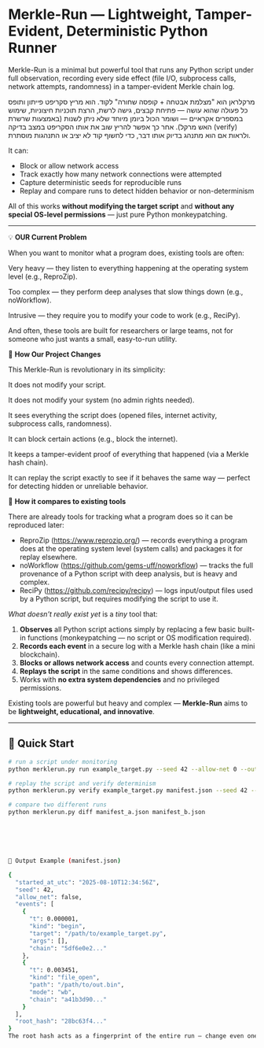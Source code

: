 # Merkle-Run — Lightweight, Tamper-Evident, Deterministic Python Runner
 Merkle-Run is a minimal but powerful tool that runs any Python script under full observation, recording every side effect (file I/O, subprocess calls, network attempts, randomness) in a tamper-evident Merkle chain log.


מרקלראן הוא "מצלמת אבטחה + קופסה שחורה" לקוד.
הוא מריץ סקריפט פייתון ותופס כל פעולה שהוא עושה — פתיחת קבצים, גישה לרשת, הרצת תוכניות חיצוניות, שימוש במספרים אקראיים — ושומר הכול ביומן מיוחד שלא ניתן לשנות (באמצעות שרשרת האש מרקל).
אחר כך אפשר להריץ שוב את אותו הסקריפט במצב בדיקה (verify) ולראות אם הוא מתנהג בדיוק אותו דבר, כדי לחשוף קוד לא יציב או התנהגות מוסתרת.

It can:
- Block or allow network access
- Track exactly how many network connections were attempted
- Capture deterministic seeds for reproducible runs
- Replay and compare runs to detect hidden behavior or non-determinism

All of this works **without modifying the target script** and **without any special OS-level permissions** — just pure Python monkeypatching.

---


💡 **OUR Current Problem**

When you want to monitor what a program does, existing tools are often:

Very heavy — they listen to everything happening at the operating system level (e.g., ReproZip).

Too complex — they perform deep analyses that slow things down (e.g., noWorkflow).

Intrusive — they require you to modify your code to work (e.g., ReciPy).

And often, these tools are built for researchers or large teams, not for someone who just wants a small, easy-to-run utility.

🚀 **How Our Project Changes**

This Merkle-Run is revolutionary in its simplicity:

It does not modify your script.

It does not modify your system (no admin rights needed).

It sees everything the script does (opened files, internet activity, subprocess calls, randomness).

It can block certain actions (e.g., block the internet).

It keeps a tamper-evident proof of everything that happened (via a Merkle hash chain).

It can replay the script exactly to see if it behaves the same way — perfect for detecting hidden or unreliable behavior.


🎯 **How it compares to existing tools**

There are already tools for tracking what a program does so it can be reproduced later:

- ReproZip (https://www.reprozip.org/) — records everything a program does at the operating system level (system calls) and packages it for replay elsewhere.  
- noWorkflow (https://github.com/gems-uff/noworkflow) — tracks the full provenance of a Python script with deep analysis, but is heavy and complex.  
- ReciPy (https://github.com/recipy/recipy) — logs input/output files used by a Python script, but requires modifying the script to use it.

*What doesn’t really exist yet* is a *tiny* tool that:

1. **Observes** all Python script actions simply by replacing a few basic built-in functions (monkeypatching — no script or OS modification required).  
2. **Records each event** in a secure log with a Merkle hash chain (like a mini blockchain).  
3. **Blocks or allows network access** and counts every connection attempt.  
4. **Replays the script** in the same conditions and shows differences.  
5. Works with **no extra system dependencies** and no privileged permissions.

Existing tools are powerful but heavy and complex — **Merkle-Run** aims to be **lightweight, educational, and innovative**.

---

## 🚀 Quick Start

```bash
# run a script under monitoring
python merklerun.py run example_target.py --seed 42 --allow-net 0 --out manifest.json

# replay the script and verify determinism
python merklerun.py verify example_target.py manifest.json --seed 42 --allow-net 0

# compare two different runs
python merklerun.py diff manifest_a.json manifest_b.json






📂 Output Example (manifest.json)

{
  "started_at_utc": "2025-08-10T12:34:56Z",
  "seed": 42,
  "allow_net": false,
  "events": [
    {
      "t": 0.000001,
      "kind": "begin",
      "target": "/path/to/example_target.py",
      "args": [],
      "chain": "5df6e0e2..."
    },
    {
      "t": 0.003451,
      "kind": "file_open",
      "path": "/path/to/out.bin",
      "mode": "wb",
      "chain": "a41b3d90..."
    }
  ],
  "root_hash": "28bc63f4..."
}
The root hash acts as a fingerprint of the entire run — change even one event, and the hash changes.




